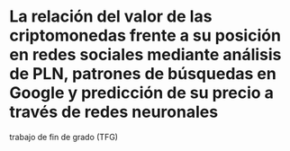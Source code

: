 # La relación del valor de las criptomonedas frente a su posición en redes sociales mediante análisis de PLN, patrones de búsquedas en Google y predicción de su precio a través de redes neuronales

trabajo de fin de grado (TFG)
